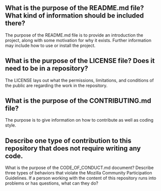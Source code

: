 ## What is the purpose of the README.md file? What kind of information should be included there?

The purpose of the README.md file is to provide an introduction the project, along with some motivation for why it exists. Further information may include how to use or install the project.

## What is the purpose of the LICENSE file? Does it need to be in a repository?

The LICENSE lays out what the permissions, limitations, and conditions of the public are regarding the work in the repository.

## What is the purpose of the CONTRIBUTING.md file?

The purpose is to give information on how to contribute as well as coding style.

## Describe one type of contribution to this repository that does not require writing any code.



What is the purpose of the CODE_OF_CONDUCT.md document?
Describe three types of behaviors that violate the Mozilla Community Participation Guidelines.
If a person working with the content of this repository runs into problems or has questions, what can they do?
